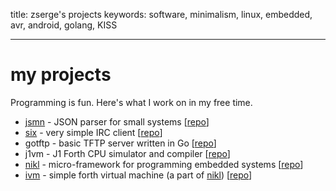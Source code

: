 title: zserge's projects
keywords: software, minimalism, linux, embedded, avr, android, golang, KISS

---

my projects
===========

Programming is fun. Here's what I work on in my free time.

* [jsmn](jsmn.html) - JSON parser for small systems
  [[repo](http://bitbucket.org/zserge/jsmn)]
* [six](six.html) - very simple IRC client 
  [[repo](http://bitbucket.org/zserge/six)]
* gotftp - basic TFTP server written in Go
	[[repo](http://bitbucket.org/zserge/gotftp)]
* j1vm - J1 Forth CPU simulator and compiler 
  [[repo](http://bitbucket.org/zserge/j1vm)]
* [nikl](nikl.html) - micro-framework for programming embedded systems 
  [[repo](http://bitbucket.org/zserge/nikl)]
* [ivm](j1vm.html) - simple forth virtual machine (a part of [nikl](nikl.html)) 
  [[repo](http://bitbucket.org/zserge/nikl)]


